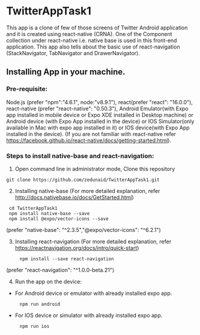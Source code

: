 # TwitterAppTask1
This app is a clone of few of those screens of Twitter Android application and it is created using react-native (CRNA). One of the Component collection under react-native i.e. native base is used in this front-end application. This app also tells about the basic use of react-navigation (StackNavigator, TabNavigator and DrawerNavigator).   

## Installing App in your machine.

### Pre-requisite:
Node.js (prefer "npm":"4.6.1", node:"v8.9.1"), react(prefer "react": "16.0.0"), react-native (prefer "react-native": "0.50.3"), Android Emulator(with Expo app installed in mobile device or Expo XDE installed in Desktop machine) or Android device (with Expo App installed in the device) or IOS Simulator(only available in Mac with expo app installed in it) or IOS device(with Expo App installed in the device). (If you are not familiar with react-native refer https://facebook.github.io/react-native/docs/getting-started.html).

### Steps to install native-base and react-navigation:

  1. Open command line in administrator mode, Clone this repository
  ```
  git clone https://github.com/zedunaid/TwitterAppTask1.git
  ```

  2. Installing native-base (For more detailed explanation, refer http://docs.nativebase.io/docs/GetStarted.html)
```
 cd TwitterAppTask1
 npm install native-base --save  
 npm install @expo/vector-icons --save 
```  
   (prefer "native-base": "^2.3.5","@expo/vector-icons": "^6.2.1")
   
  3. Installing react-navigation (For more detailed explanation, refer https://reactnavigation.org/docs/intro/quick-start)
```
     npm install --save react-navigation
```  
   (prefer "react-navigation": "^1.0.0-beta.21")
   
  4. Run the app on the device: 
  
   - For Android device or emulator with already installed expo app.
  ```
       npm run android 
 ``` 
      
   - For IOS device or simulator with already installed expo app.
   
  ```
       npm run ios 
  ``` 
     
                      




 

                                     

